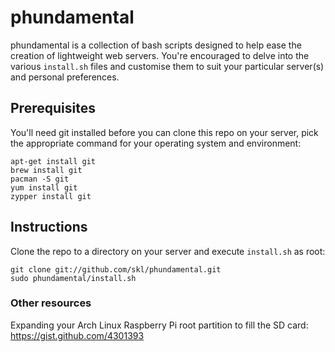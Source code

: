 # phundamental

phundamental is a collection of bash scripts designed to help ease the creation of lightweight
web servers. You're encouraged to delve into the various `install.sh` files and customise them
to suit your particular server(s) and personal preferences.

## Prerequisites

You'll need git installed before you can clone this repo on your server, pick the appropriate
command for your operating system and environment:

    apt-get install git
    brew install git
    pacman -S git
    yum install git
    zypper install git

## Instructions

Clone the repo to a directory on your server and execute `install.sh` as root:

    git clone git://github.com/skl/phundamental.git
    sudo phundamental/install.sh

### Other resources

Expanding your Arch Linux Raspberry Pi root partition to fill the SD card: https://gist.github.com/4301393
